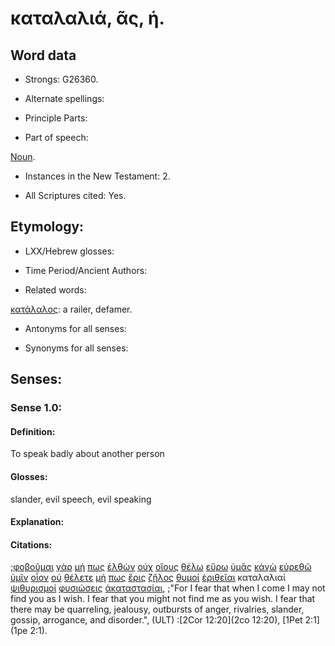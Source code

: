 # καταλαλιά, ᾶς, ἡ.

<!-- Status: S2=Needs2ndReview -->
<!-- Lexica used for edits: BDAG, FFM, LN, BN, A-S -->

## Word data

* Strongs: G26360.


* Alternate spellings:

* Principle Parts: 

* Part of speech: 

[Noun](http://ugg.readthedocs.io/en/latest/noun.html).

* Instances in the New Testament: 2.

* All Scriptures cited: Yes.

## Etymology: 

* LXX/Hebrew glosses: 

* Time Period/Ancient Authors: 

* Related words: 

[κατάλαλος](../G26370/01.md): a railer, defamer.

* Antonyms for all senses:

* Synonyms for all senses: 

## Senses:

### Sense 1.0:

#### Definition: 

To speak badly about another person

#### Glosses:

slander, evil speech, evil speaking

#### Explanation:

#### Citations:

;[φοβοῦμαι](../G53990/01.md) [γὰρ](../G10630/01.md) [μή](../G33610/01.md) [πως](../G99999/01.md) [ἐλθὼν](../G20640/01.md) [οὐχ](../G37560/01.md) [οἵους](../G36340/01.md) [θέλω](../G23090/01.md) [εὕρω](../G21470/01.md) [ὑμᾶς](../G47710/01.md) [κἀγὼ](../G25040/01.md) [εὑρεθῶ](../G21470/01.md) [ὑμῖν](../G47710/01.md) [οἷον](../G36340/01.md) [οὐ](../G37560/01.md) [θέλετε](../G23090/01.md) [μή](../G33610/01.md) [πως](../G99999/01.md) [ἔρις](../G20540/01.md) [ζῆλος](../G22050/01.md) [θυμοί](../G23720/01.md) [ἐριθεῖαι](../G20520/01.md) καταλαλιαί [ψιθυρισμοί](../G55870/01.md) [φυσιώσεις](../G54500/01.md) [ἀκαταστασίαι](../G01810/01.md), 
;"For I fear that when I come I may not find you as I wish. I fear that you might not find me as you wish. I fear that there may be quarreling, jealousy, outbursts of anger, rivalries, slander, gossip, arrogance, and disorder.",  (ULT)
:[2Cor 12:20](2co 12:20),  [1Pet 2:1](1pe 2:1).
